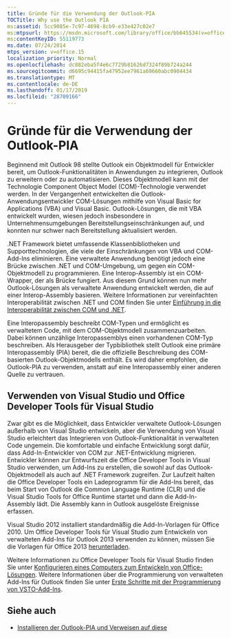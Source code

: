 ```yaml
---
title: Gründe für die Verwendung der Outlook-PIA
TOCTitle: Why use the Outlook PIA
ms:assetid: 5cc9085e-7c97-4698-8cb9-e33e427c02e7
ms:mtpsurl: https://msdn.microsoft.com/library/office/bb645534(v=office.15)
ms:contentKeyID: 55119773
ms.date: 07/24/2014
mtps_version: v=office.15
localization_priority: Normal
ms.openlocfilehash: dc882eba5f4e6c7729b81626d7324f89b724a244
ms.sourcegitcommit: d6695c94415fa47952ee7961a69660abc0904434
ms.translationtype: MT
ms.contentlocale: de-DE
ms.lasthandoff: 01/17/2019
ms.locfileid: "28709166"
---
```

# <a name="why-use-the-outlook-pia"></a>Gründe für die Verwendung der Outlook-PIA

Beginnend mit Outlook 98 stellte Outlook ein Objektmodell für Entwickler bereit, um Outlook-Funktionalitäten in Anwendungen zu integrieren, Outlook zu erweitern oder zu automatisieren. Dieses Objektmodell kann mit der Technologie Component Object Model (COM)-Technologie verwendet werden. In der Vergangenheit entwickelten die Outlook-Anwendungsentwickler COM-Lösungen mithilfe von Visual Basic for Applications (VBA) und Visual Basic. Outlook-Lösungen, die mit VBA entwickelt wurden, wiesen jedoch insbesondere in Unternehmensumgebungen Bereitstellungseinschränkungen auf, und konnten nur schwer nach Bereitstellung aktualisiert werden.

.NET Framework bietet umfassende Klassenbibliotheken und Supporttechnologien, die viele der Einschränkungen von VBA und COM-Add-Ins eliminieren. Eine verwaltete Anwendung benötigt jedoch eine Brücke zwischen .NET und COM-Umgebung, um gegen ein COM-Objektmodell zu programmieren. Eine Interop-Assembly ist ein COM-Wrapper, der als Brücke fungiert. Aus diesem Grund können nun mehr Outlook-Lösungen als verwaltete Anwendung entwickelt werden, die auf einer Interop-Assembly basieren. Weitere Informationen zur vereinfachten Interoperabilität zwischen .NET und COM finden Sie unter [Einführung in die Interoperabilität zwischen COM und .NET](introduction-to-interoperability-between-com-and-net.md).

Eine Interopassembly beschreibt COM-Typen und ermöglicht es verwaltetem Code, mit dem COM-Objektmodell zusammenzuarbeiten. Dabei können unzählige Interopassemblys einen vorhandenen COM-Typ beschreiben. Als Herausgeber der Typbibliothek stellt Outlook eine primäre Interopassembly (PIA) bereit, die die offizielle Beschreibung des COM-basierten Outlook-Objektmodells enthält. Es wird daher empfohlen, die Outlook-PIA zu verwenden, anstatt auf eine Interopassembly einer anderen Quelle zu vertrauen.

## <a name="using-visual-studio-and-office-developer-tools-for-visual-studio"></a>Verwenden von Visual Studio und Office Developer Tools für Visual Studio

Zwar gibt es die Möglichkeit, dass Entwickler verwaltete Outlook-Lösungen außerhalb von Visual Studio entwickeln, aber die Verwendung von Visual Studio erleichtert das Integrieren von Outlook-Funktionalität in verwalteten Code ungemein. Die komfortable und einfache Entwicklung sorgt dafür, dass Add-In-Entwickler von COM zur .NET-Entwicklung migrieren. Entwickler können zur Entwurfszeit die Office Developer Tools in Visual Studio verwenden, um Add-Ins zu erstellen, die sowohl auf das Outlook-Objektmodell als auch auf .NET Framework zugreifen. Zur Laufzeit halten die Office Developer Tools ein Ladeprogramm für die Add-Ins bereit, das beim Start von Outlook die Common Language Runtime (CLR) und die Visual Studio Tools for Office Runtime startet und dann die Add-In-Assembly lädt. Die Assembly kann in Outlook ausgelöste Ereignisse erfassen.

Visual Studio 2012 installiert standardmäßig die Add-In-Vorlagen für Office 2010. Um Office Developer Tools für Visual Studio zum Entwickeln von verwalteten Add-Ins für Outlook 2013 verwenden zu können, müssen Sie die Vorlagen für Office 2013 [herunterladen](https://aka.ms/officedevtoolsforvs2012).

Weitere Informationen zu Office Developer Tools für Visual Studio finden Sie unter [Konfigurieren eines Computers zum Entwickeln von Office-Lösungen](https://docs.microsoft.com/visualstudio/vsto/how-to-configure-a-computer-to-develop-office-solutions?view=vs-2017). Weitere Informationen über die Programmierung von verwalteten Add-Ins für Outlook finden Sie unter [Erste Schritte mit der Programmierung von VSTO-Add-Ins](https://docs.microsoft.com/visualstudio/vsto/getting-started-programming-vsto-add-ins?view=vs-2017).

## <a name="see-also"></a>Siehe auch

- [Installieren der Outlook-PIA und Verweisen auf diese](installing-and-referencing-the-outlook-pia.md)

